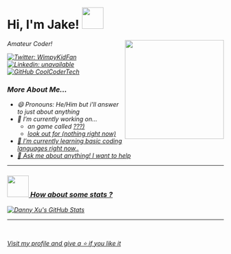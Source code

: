 <h1> Hi, I'm Jake! <img src="https://media.giphy.com/media/6NIC5qDsDC5uE/giphy.gif" width="50"></h1>
<img align='right' src="https://media.giphy.com/media/d9IfL7seBexHLct75B/giphy.gif" width="230">
<p><em>Amateur Coder!</p>

[![Twitter: WimpyKidFan](https://img.shields.io/twitter/follow/ScratchIhate?style=social)](https://twitter.com/8xuyanrong) <br/>
[![Linkedin: unavailable](https://img.shields.io/badge/-Deleted-blue?style=flat-square&logo=Linkedin&logoColor=white&link=https://www.linkedin.com/in/delete/)](https://www.linkedin.com/in/yanrong-xu/) <br/>
[![GitHub CoolCoderTech](https://img.shields.io/github/followers/CoolCoderTech?label=follow&style=social)](https://github.com/CoolCoderTech) <br/>

### More About Me...
+ 😄 Pronouns: He/Him but i'll answer to just about anything
+ 🔭 I’m currently working on... 
  - an game called <a href="Stupidly.amplifyapp.com/">???)
  - look out for (nothing right now)
+ 🌱 I’m currently learning basic coding languages right now,.
+ 💬 Ask me about anything! I want to help

*****
### <img src="https://media.giphy.com/media/VgCDAzcKvsR6OM0uWg/giphy.gif" width="50"> How about some stats ?
![Danny Xu's GitHub Stats](https://github-readme-stats.vercel.app/api?username=yanrongxu&hide=["stars"]&show_icons=true)
*****
<br/>
<p>Visit my profile and give a ⭐️ if you like it</p> 

